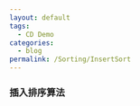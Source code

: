 ```yaml
---
layout: default
tags:
  - CD Demo
categories:
  - blog
permalink: /Sorting/InsertSort
---
```

### 插入排序算法